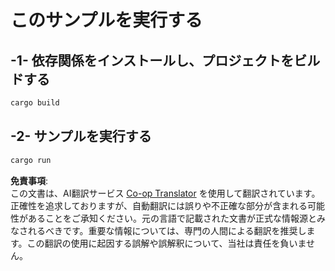 <!--
CO_OP_TRANSLATOR_METADATA:
{
  "original_hash": "6240e78bb87f91bece16f8742472aeef",
  "translation_date": "2025-08-11T12:01:20+00:00",
  "source_file": "03-GettingStarted/06-http-streaming/solution/rust/calculator-httpserver/README.md",
  "language_code": "ja"
}
-->
# このサンプルを実行する

## -1- 依存関係をインストールし、プロジェクトをビルドする

```bash
cargo build
```

## -2- サンプルを実行する

```bash
cargo run
```

**免責事項**:  
この文書は、AI翻訳サービス [Co-op Translator](https://github.com/Azure/co-op-translator) を使用して翻訳されています。正確性を追求しておりますが、自動翻訳には誤りや不正確な部分が含まれる可能性があることをご承知ください。元の言語で記載された文書が正式な情報源とみなされるべきです。重要な情報については、専門の人間による翻訳を推奨します。この翻訳の使用に起因する誤解や誤解釈について、当社は責任を負いません。